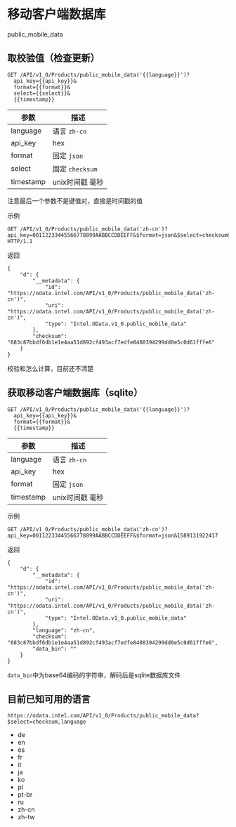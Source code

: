 # 移动客户端数据库

public_mobile_data

## 取校验值（检查更新）

```
GET /API/v1_0/Products/public_mobile_data('{{language}}')?
  api_key={{api_key}}&
  format={{format}}&
  select={{select}}&
  {{timestamp}}
```

| 参数      | 描述            |
|-----------|-----------------|
| language  | 语言 `zh-cn`    |
| api_key   | hex             |
| format    | 固定 `json`     |
| select    | 固定 `checksum` |
| timestamp | unix时间戳 毫秒 |

注意最后一个参数不是键值对，直接是时间戳的值

示例

```
GET /API/v1_0/Products/public_mobile_data('zh-cn')?api_key=00112233445566778899AABBCCDDEEFF&$format=json&$select=checksum&1589130887710 HTTP/1.1
```

返回

```
{
	"d": {
		"__metadata": {
			"id": "https://odata.intel.com/API/v1_0/Products/public_mobile_data('zh-cn')",
			"uri": "https://odata.intel.com/API/v1_0/Products/public_mobile_data('zh-cn')",
			"type": "Intel.OData.v1_0.public_mobile_data"
		},
		"checksum": "683c87bbdf6db1e1e4aa51d892cf493acf7edfe8488394299dd0e5c0d61fffe6"
	}
}
```

校验和怎么计算，目前还不清楚

## 获取移动客户端数据库（sqlite）

```
GET /API/v1_0/Products/public_mobile_data('{{language}}')?
  api_key={{api_key}}&
  format={{format}}&
  {{timestamp}}
```

| 参数      | 描述            |
|-----------|-----------------|
| language  | 语言 `zh-cn`    |
| api_key   | hex             |
| format    | 固定 `json`     |
| timestamp | unix时间戳 毫秒 |

示例

```
GET /API/v1_0/Products/public_mobile_data('zh-cn')?api_key=00112233445566778899AABBCCDDEEFF&$format=json&1589131922417
```

返回

```
{
	"d": {
		"__metadata": {
			"id": "https://odata.intel.com/API/v1_0/Products/public_mobile_data('zh-cn')",
			"uri": "https://odata.intel.com/API/v1_0/Products/public_mobile_data('zh-cn')",
			"type": "Intel.OData.v1_0.public_mobile_data"
		},
		"language": "zh-cn",
		"checksum": "683c87bbdf6db1e1e4aa51d892cf493acf7edfe8488394299dd0e5c0d61fffe6",
		"data_bin": ""
	}
}
```

`data_bin`中为base64编码的字符串，解码后是sqlite数据库文件

## 目前已知可用的语言

```
https://odata.intel.com/API/v1_0/Products/public_mobile_data?$select=checksum,language
```

* de
* en
* es
* fr
* it
* ja
* ko
* pl
* pt-br
* ru
* zh-cn
* zh-tw
